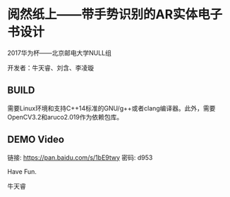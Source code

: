 # 阅然纸上——带手势识别的AR实体电子书设计

2017华为杯——北京邮电大学NULL组

开发者：牛天睿、刘含、李凌璇

## BUILD
需要Linux环境和支持C++14标准的GNU/g++或者clang编译器。此外，需要OpenCV3.2和aruco2.019作为依赖包库。

## DEMO Video
链接: https://pan.baidu.com/s/1bE9twy 密码: d953

Have Fun.

牛天睿
